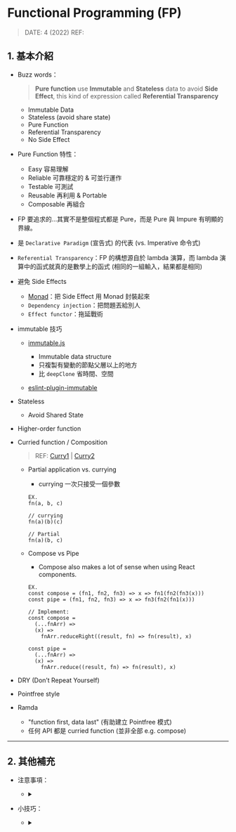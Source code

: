 <style> 
.imgBox{
  display: flex; 
  flex-direction: column; 
  margin: 5%; 
  justify-content: center;
  border: 2px solid black;
}
</style>

<!--  style  -->

###### <!-- ref -->

[monad]: https://medium.com/javascript-scene/javascript-monads-made-simple-7856be57bfe8
[immutable.js]: https://ithelp.ithome.com.tw/articles/10187571
[eslint-plugin-immutable]: https://blog.jerry-hong.com/series/fp/think-in-fp-03/
[curry1]: https://javascript.info/currying-partials
[curry2]: https://blog.logrocket.com/understanding-javascript-currying/

 <!-- ref -->

# Functional Programming (FP)

> DATE: 4 (2022)
> REF:

## 1. 基本介紹

- Buzz words：

  > **Pure function** use **Immutable** and **Stateless** data to avoid **Side Effect**, this kind of expression called **Referential Transparency**

  - Immutable Data
  - Stateless (avoid share state)
  - Pure Function
  - Referential Transparency
  - No Side Effect

- Pure Function 特性：

  - Easy 容易理解
  - Reliable 可靠穩定的 & 可並行運作
  - Testable 可測試
  - Reusable 再利用 & Portable
  - Composable 再組合

- FP 要追求的…其實不是整個程式都是 Pure，而是 Pure 與 Impure 有明顯的界線。

- 是 `Declarative Paradigm` (宣告式) 的代表 (vs. Imperative 命令式)

- `Referential Transparency`：FP 的構想源自於 lambda 演算，而 lambda 演算中的函式就真的是數學上的函式 (相同的一組輸入，結果都是相同)

- 避免 Side Effects

  - [Monad]：把 Side Effect 用 Monad 封裝起來
  - `Dependency injection`：把問題丟給別人
  - `Effect functor`：拖延戰術

- immutable 技巧

  - [immutable.js]

    - Immutable data structure
    - 只複製有變動的節點父層以上的地方
    - 比 `deepClone` 省時間、空間

  - [eslint-plugin-immutable]

- Stateless

  - Avoid Shared State

- Higher-order function
- Curried function / Composition

  > REF: [Curry1] | [Curry2]

  - Partial application vs. currying

    - currying 一次只接受一個參數

    ```
    EX.
    fn(a, b, c)

    // currying
    fn(a)(b)(c)

    // Partial
    fn(a)(b, c)
    ```

  - Compose vs Pipe

    - Compose also makes a lot of sense when using React components.

    ```
    EX.
    const compose = (fn1, fn2, fn3) => x => fn1(fn2(fn3(x)))
    const pipe = (fn1, fn2, fn3) => x => fn3(fn2(fn1(x)))
    ```

    ```
    // Implement:
    const compose =
      (...fnArr) =>
      (x) =>
        fnArr.reduceRight((result, fn) => fn(result), x)

    const pipe =
      (...fnArr) =>
      (x) =>
        fnArr.reduce((result, fn) => fn(result), x)
    ```

- DRY (Don’t Repeat Yourself)

- Pointfree style

- Ramda
  - "function first, data last" (有助建立 Pointfree 模式)
  - 任何 API 都是 curried function (並非全部 e.g. compose)

---

## 2. 其他補充

- 注意事項：

  - <details close>
    <summary></summary>

    </details>

- 小技巧：

  - <details close>
    <summary></summary>

    </details>
